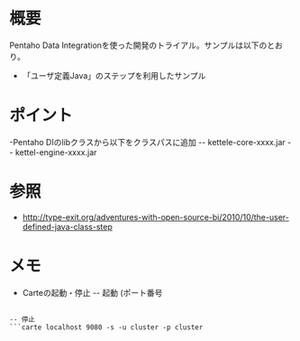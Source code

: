 
# 概要
Pentaho Data Integrationを使った開発のトライアル。サンプルは以下のとおり。
- 「ユーザ定義Java」のステップを利用したサンプル


# ポイント
-Pentaho DIのlibクラスから以下をクラスパスに追加
-- kettele-core-xxxx.jar
-- kettel-engine-xxxx.jar


# 参照
- http://type-exit.org/adventures-with-open-source-bi/2010/10/the-user-defined-java-class-step


# メモ
- Carteの起動・停止
-- 起動 (ポート番号
```carte localhost 9080

-- 停止
```carte localhost 9080 -s -u cluster -p cluster
